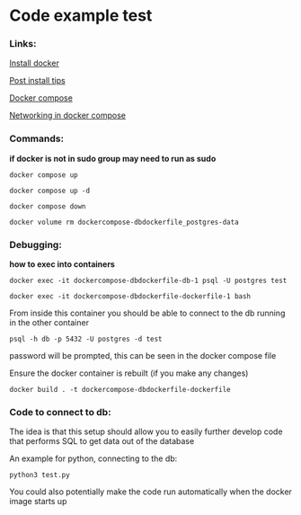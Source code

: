 # Code example test

### Links:
[Install docker](https://docs.docker.com/engine/install/ubuntu/)

[Post install tips](https://docs.docker.com/engine/install/linux-postinstall/)

[Docker compose](https://docs.docker.com/compose/gettingstarted/)

[Networking in docker compose](https://docs.docker.com/compose/networking/)


### Commands:
**if docker is not in sudo group may need to run as sudo**

`docker compose up`

`docker compose up -d`

`docker compose down`

`docker volume rm dockercompose-dbdockerfile_postgres-data`


### Debugging:
**how to exec into containers**

`docker exec -it dockercompose-dbdockerfile-db-1 psql -U postgres test`

`docker exec -it dockercompose-dbdockerfile-dockerfile-1 bash`

From inside this container you should be able to connect to the db running in the other container

`psql -h db -p 5432 -U postgres -d test`

password will be prompted, this can be seen in the docker compose file

Ensure the docker container is rebuilt (if you make any changes)

`docker build . -t dockercompose-dbdockerfile-dockerfile`


### Code to connect to db:

The idea is that this setup should allow you to easily further develop code that performs SQL to get data out of the database

An example for python, connecting to the db:

`python3 test.py`

You could also potentially make the code run automatically when the docker image starts up